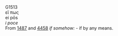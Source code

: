 <body>
  <p>G1513<br>  εἴ πως  <br> ei pōs  <br><i>i</i> <i>poce </i><br>From <a href="g1487.htm">1487</a> and <a href="g4458.htm">4458</a>  <i>if</i> <i>somehow:</i> - if by any means.<br></p>
 </body>